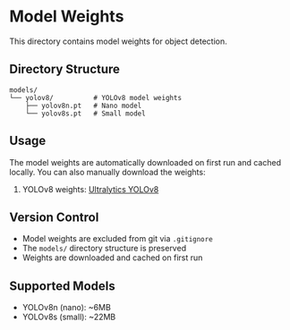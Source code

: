 # Model Weights

This directory contains model weights for object detection.

## Directory Structure

```
models/
└── yolov8/          # YOLOv8 model weights
    ├── yolov8n.pt   # Nano model
    └── yolov8s.pt   # Small model
```

## Usage

The model weights are automatically downloaded on first run and cached locally. You can also manually download the weights:

1. YOLOv8 weights: [Ultralytics YOLOv8](https://github.com/ultralytics/ultralytics)

## Version Control

- Model weights are excluded from git via `.gitignore`
- The `models/` directory structure is preserved
- Weights are downloaded and cached on first run

## Supported Models

- YOLOv8n (nano): ~6MB
- YOLOv8s (small): ~22MB 